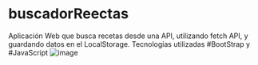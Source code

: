 # buscadorReectas

Aplicación Web que busca recetas desde una API, utilizando fetch API, y guardando datos en el LocalStorage. Tecnologías utilizadas #BootStrap y #JavaScript ![image](https://user-images.githubusercontent.com/53582720/213525728-0e759744-b1b8-417c-b419-7b3cec1a843c.png)
